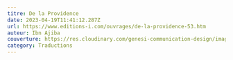 ```yaml
---
titre: De la Providence
date: 2023-04-19T11:41:12.287Z
url: https://www.editions-i.com/ouvrages/de-la-providence-53.htm
auteur: Ibn Ajiba
couverture: https://res.cloudinary.com/genesi-communication-design/image/upload/v1681904359/9782376500995-us-300_mei9mn.jpg
category: Traductions
---
```

